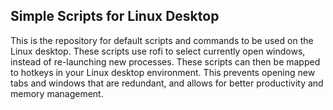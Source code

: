 ## Simple Scripts for Linux Desktop

This is the repository for default scripts and commands to be used on the Linux desktop.  These scripts use rofi to select currently open windows, instead of re-launching new processes.  These scripts can then be mapped to hotkeys in your Linux desktop environment.  This prevents opening new tabs and windows that are redundant, and allows for better productivity and memory management.  
